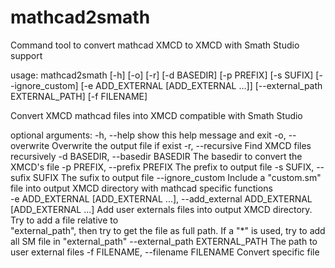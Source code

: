 # mathcad2smath
Command tool to convert mathcad XMCD to XMCD with Smath Studio support

usage: mathcad2smath [-h] [-o] [-r] [-d BASEDIR] [-p PREFIX] [-s SUFIX] [--ignore_custom]
                     [-e ADD_EXTERNAL [ADD_EXTERNAL ...]] [--external_path EXTERNAL_PATH] [-f FILENAME]

Convert XMCD mathcad files into XMCD compatible with Smath Studio

optional arguments:
  -h, --help            show this help message and exit
  -o, --overwrite       Overwrite the output file if exist
  -r, --recursive       Find XMCD files recursively
  -d BASEDIR, --basedir BASEDIR
                        The basedir to convert the XMCD's file
  -p PREFIX, --prefix PREFIX
                        The prefix to output file
  -s SUFIX, --sufix SUFIX
                        The sufix to output file
  --ignore_custom       Include a "custom.sm" file into output XMCD directory with mathcad specific functions   
  -e ADD_EXTERNAL [ADD_EXTERNAL ...], --add_external ADD_EXTERNAL [ADD_EXTERNAL ...]
                        Add user externals files into output XMCD directory. Try to add a file relative to      
                        "external_path", then try to get the file as full path. If a "*" is used, try to add    
                        all SM file in "external_path"
  --external_path EXTERNAL_PATH
                        The path to user external files
  -f FILENAME, --filename FILENAME
                        Convert specific file
